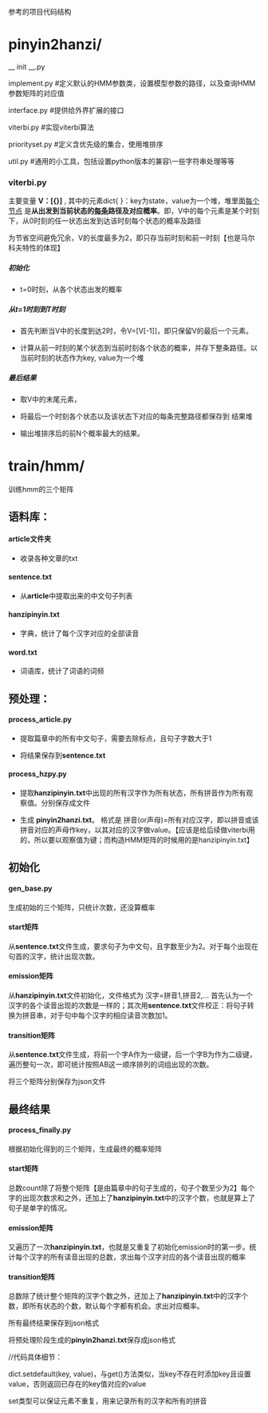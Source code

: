 参考的项目代码结构

# pinyin2hanzi/

__ init __.py

implement.py    #定义默认的HMM参数类，设置模型参数的路径，以及查询HMM参数矩阵的对应值

interface.py       #提供给外界扩展的接口

viterbi.py           #实现viterbi算法

priorityset.py     #定义含优先级的集合，使用堆排序

util.py                #通用的小工具，包括设置python版本的兼容\一些字符串处理等等



### viterbi.py

主要变量 **V：[{}]** , 其中的元素dict{ }：key为state，value为一个堆，堆里面<u>每个节点</u> 是**从出发到当前状态的<u>每条</u>路径及对应概率**。即，V中的每个元素是某个时刻下，从0时刻的任一状态出发到达该时刻每个状态的概率及路径

为节省空间避免冗余，V的长度最多为2，即只存当前时刻和前一时刻【也是马尔科夫特性的体现】

##### 初始化

- t=0时刻，从各个状态出发的概率

##### 从t=1时刻到T时刻

- 首先判断当V中的长度到达2时，令V=[V[-1]]，即只保留V的最后一个元素。

- 计算从前一时刻的某个状态到当前时刻各个状态的概率，并存下整条路径。以当前时刻的状态作为key, value为一个堆

##### 最后结果

- 取V中的末尾元素，

- 将最后一个时刻各个状态以及该状态下对应的每条完整路径都保存到 结果堆

- 输出堆排序后的前N个概率最大的结果。



# train/hmm/

训练hmm的三个矩阵



## 语料库：

#### article文件夹    

- 收录各种文章的txt

#### sentence.txt    

- 从**article**中提取出来的中文句子列表

#### hanzipinyin.txt 

- 字典，统计了每个汉字对应的全部读音

#### word.txt        

- 词语库，统计了词语的词频



## 预处理：

#### process_article.py 

- 提取篇章中的所有中文句子，需要去除标点，且句子字数大于1

- 将结果保存到**sentence.txt**



#### process_hzpy.py

- 提取**hanzipinyin.txt**中出现的所有汉字作为所有状态，所有拼音作为所有观察值。分别保存成文件 

- 生成 **pinyin2hanzi.txt**。 格式是 拼音(or声母)=所有对应汉字，即以拼音或该拼音对应的声母作key，以其对应的汉字做value。【应该是给后续做viterbi用的，所以要以观察值为键；而构造HMM矩阵的时候用的是hanzipinyin.txt】



## 初始化

#### gen_base.py

生成初始的三个矩阵，只统计次数，还没算概率

#### start矩阵

从**sentence.txt**文件生成，要求句子为中文句，且字数至少为2。对于每个出现在句首的汉字，统计出现次数。

#### emission矩阵

从**hanzipinyin.txt**文件初始化，文件格式为 汉字=拼音1,拼音2,... 首先认为一个汉字的各个读音出现的次数是一样的；其次用**sentence.txt**文件校正：将句子转换为拼音串，对于句中每个汉字的相应读音次数加1。

#### transition矩阵

从**sentence.txt**文件生成，将前一个字A作为一级键，后一个字B为作为二级键，遍历整句一次，即可统计按照AB这一顺序排列的词组出现的次数。

将三个矩阵分别保存为json文件



## 最终结果

#### process_finally.py

根据初始化得到的三个矩阵，生成最终的概率矩阵

#### start矩阵

总数count除了将整个矩阵【是由篇章中的句子生成的，句子个数至少为2】每个字的出现次数求和之外，还加上了**hanzipinyin.txt**中的汉字个数，也就是算上了句子是单字的情况。

#### emission矩阵

又遍历了一次**hanzipinyin.txt**，也就是又重复了初始化emission时的第一步。统计每个汉字的所有读音出现的总数，求出每个汉字对应的各个读音出现的概率

#### transition矩阵

总数除了统计整个矩阵的汉字个数之外，还加上了**hanzipinyin.txt**中的汉字个数，即所有状态的个数，默认每个字都有机会。求出对应概率。

所有最终结果保存到json格式

将预处理阶段生成的**pinyin2hanzi.txt**保存成json格式





//代码具体细节：

dict.setdefault(key, value)，与get()方法类似，当key不存在时添加key且设置value，否则返回已存在的key值对应的value

set类型可以保证元素不重复，用来记录所有的汉字和所有的拼音